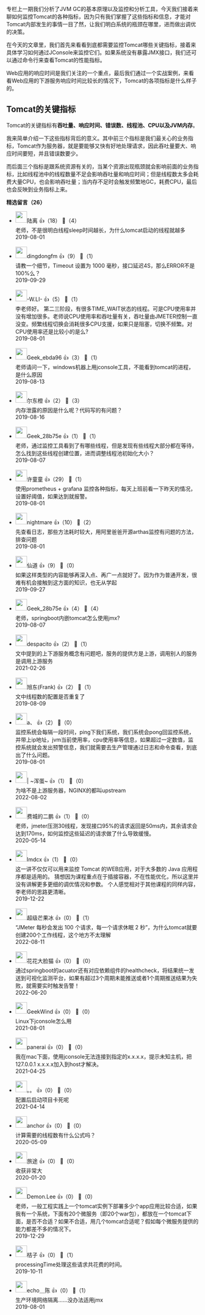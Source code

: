 专栏上一期我们分析了JVM GC的基本原理以及监控和分析工具，今天我们接着来聊如何监控Tomcat的各种指标，因为只有我们掌握了这些指标和信息，才能对Tomcat内部发生的事情一目了然，让我们明白系统的瓶颈在哪里，进而做出调优的决策。

在今天的文章里，我们首先来看看到底都需要监控Tomcat哪些关键指标，接着来具体学习如何通过JConsole来监控它们。如果系统没有暴露JMX接口，我们还可以通过命令行来查看Tomcat的性能指标。

Web应用的响应时间是我们关注的一个重点，最后我们通过一个实战案例，来看看Web应用的下游服务响应时间比较长的情况下，Tomcat的各项指标是什么样子的。

## Tomcat的关键指标

Tomcat的关键指标有**吞吐量、响应时间、错误数、线程池、CPU以及JVM内存**。

我来简单介绍一下这些指标背后的意义。其中前三个指标是我们最关心的业务指标，Tomcat作为服务器，就是要能够又快有好地处理请求，因此吞吐量要大、响应时间要短，并且错误数要少。

而后面三个指标是跟系统资源有关的，当某个资源出现瓶颈就会影响前面的业务指标，比如线程池中的线程数量不足会影响吞吐量和响应时间；但是线程数太多会耗费大量CPU，也会影响吞吐量；当内存不足时会触发频繁地GC，耗费CPU，最后也会反映到业务指标上来。
<div><strong>精选留言（26）</strong></div><ul>
<li><img src="https://static001.geekbang.org/account/avatar/00/16/a4/9c/b32ed9e9.jpg" width="30px"><span>陆离</span> 👍（18） 💬（4）<div>老师，不是很明白线程sleep时间越长，为什么tomcat启动的线程就越多</div>2019-08-01</li><br/><li><img src="" width="30px"><span>dingdongfm</span> 👍（9） 💬（1）<div>请教一个细节，Timeout 设置为 1000 毫秒，接口延迟4S，那么ERROR不是100%么？</div>2019-09-29</li><br/><li><img src="https://static001.geekbang.org/account/avatar/00/12/79/4b/740f91ca.jpg" width="30px"><span>-W.LI-</span> 👍（5） 💬（1）<div>李老师好。
第二三阶段，有很多TIME_WAIT状态的线程。可是CPU使用率并没有增加很多。老师说CPU使用率和吞吐量有关，吞吐量由JMETER控制一直没变。频繁线程切换会消耗很多CPU支援，如果只是阻塞，切换不频繁。对CPU使用率还是比较小的是么?</div>2019-08-01</li><br/><li><img src="http://thirdwx.qlogo.cn/mmopen/vi_32/DYAIOgq83eoRiaKX0ulEibbbwM4xhjyMeza0Pyp7KO1mqvfJceiaM6ZNtGpXJibI6P2qHGwBP9GKwOt9LgHicHflBXw/132" width="30px"><span>Geek_ebda96</span> 👍（3） 💬（1）<div>老师请问一下，windows机器上用jconsole工具，不能看到tomcat的进程，是什么原因</div>2019-08-13</li><br/><li><img src="http://thirdwx.qlogo.cn/mmopen/vi_32/6LaITPQ4Lk5fZn8ib1tfsPW8vI9icTuSwAddiajVfibPDiaDvMU2br6ZT7K0LWCKibSQuicT7sIEVmY4K7ibXY0T7UQEiag/132" width="30px"><span>尔东橙</span> 👍（2） 💬（3）<div>内存泄露的原因是什么呢？代码写的有问题？</div>2019-08-16</li><br/><li><img src="https://thirdwx.qlogo.cn/mmopen/vi_32/IgjIXs9jjpODTPaOLrms0XOhJ8pxMcaZgtgBrPG6deqsKXv1sPIqkg0faL6X0rtFicJn5Wf7QXTickjYWpmF0V8A/132" width="30px"><span>Geek_28b75e</span> 👍（1） 💬（1）<div>老师，通过监控工具看到了有哪些线程，但是发现有些线程大部分都在等待，怎么找到这些线程创建位置，进而调整线程池初始化大小？</div>2019-08-07</li><br/><li><img src="https://static001.geekbang.org/account/avatar/00/0f/4d/fd/0aa0e39f.jpg" width="30px"><span>许童童</span> 👍（29） 💬（1）<div>使用prometheus + grafana 监控各种指标，每天上班前看一下昨天的情况，设置好阈值，如果达到就报警。</div>2019-08-01</li><br/><li><img src="https://static001.geekbang.org/account/avatar/00/10/1e/3a/5b21c01c.jpg" width="30px"><span>nightmare</span> 👍（10） 💬（2）<div>先查看日志，那些方法耗时较大，用阿里爸爸开源arthas监控有问题的方法，排查问题</div>2019-08-01</li><br/><li><img src="https://static001.geekbang.org/account/avatar/00/11/b7/ba/ae4cabd8.jpg" width="30px"><span>仙道</span> 👍（9） 💬（0）<div>如果这样类型的内容能够再深入点、再广一点就好了。因为作为普通开发，很难有机会接触到这方面的知识，也无从学起</div>2019-09-27</li><br/><li><img src="https://thirdwx.qlogo.cn/mmopen/vi_32/IgjIXs9jjpODTPaOLrms0XOhJ8pxMcaZgtgBrPG6deqsKXv1sPIqkg0faL6X0rtFicJn5Wf7QXTickjYWpmF0V8A/132" width="30px"><span>Geek_28b75e</span> 👍（4） 💬（4）<div>老师，springboot内嵌tomcat怎么使用jmx? 
</div>2019-08-07</li><br/><li><img src="https://static001.geekbang.org/account/avatar/00/12/e0/40/3301e490.jpg" width="30px"><span>despacito</span> 👍（2） 💬（1）<div>文中提到的上下游服务概念有问题吧，服务的提供方是上游，调用别人的服务是调用上游服务</div>2021-02-26</li><br/><li><img src="https://static001.geekbang.org/account/avatar/00/0f/a1/e6/50da1b2d.jpg" width="30px"><span>旭东(Frank)</span> 👍（2） 💬（1）<div>文中线程数的配置是否重复了</div>2019-08-09</li><br/><li><img src="http://thirdwx.qlogo.cn/mmopen/vi_32/PiajxSqBRaEIvUlicgrWtibbDzwhLw5cQrDSy2JuE1mVvmXq11KQIwpLicgDuWfpp9asE0VCN6HhibPDWn7wBc2lfmA/132" width="30px"><span>a、</span> 👍（2） 💬（0）<div>监控系统会每隔一段时间，ping下我们系统，我们系统会pong回监控系统，并带上ip地址，jvm当前使用率，cpu使用率等信息，如果超过一定数值，监控系统就会发出预警信息，我们就需要去生产管理通过日志和命令查看，到底出了什么问题。</div>2019-08-01</li><br/><li><img src="https://static001.geekbang.org/account/avatar/00/2e/27/b4/df65c0f7.jpg" width="30px"><span>| ~浑蛋~</span> 👍（1） 💬（0）<div>为啥不是上游服务器，NGINX的都叫upstream</div>2022-08-02</li><br/><li><img src="https://static001.geekbang.org/account/avatar/00/10/cd/ed/825d84ee.jpg" width="30px"><span>费城的二鹏</span> 👍（1） 💬（0）<div>老师，jmeter压测30线程，发现接口95%的请求返回是50ms内，其余请求会达到170ms，如何监控这些延迟的请求做了什么导致缓慢。</div>2020-05-14</li><br/><li><img src="http://thirdwx.qlogo.cn/mmopen/vi_32/Q0j4TwGTfTIjRETqRjvLESLDZkNTjIiaSibtNYBaS1o8WMUicOFn3ycF3Mgh6LRJibqSBjVBjiaO2ibW0gHkafATb21A/132" width="30px"><span>lmdcx</span> 👍（1） 💬（0）<div>这一讲不仅仅可以用来监控 Tomcat 的WEB应用，对于大多数的 Java 应用程序都是适用的。  
猜想因为课程重点在于插接容器，不在性能优化，所以这里并没有讲解更多更细的调优情况和参数。
个人感觉相对于其他课程的同样内容，李老师的思路更清晰。</div>2019-12-22</li><br/><li><img src="https://static001.geekbang.org/account/avatar/00/12/24/70/4e7751f3.jpg" width="30px"><span>超级芒果冰</span> 👍（0） 💬（1）<div>“JMeter 每秒会发出 100 个请求，每一个请求休眠 2 秒”，为什么tomcat就要创建200个工作线程，这个地方不太理解</div>2022-08-11</li><br/><li><img src="https://static001.geekbang.org/account/avatar/00/11/0c/86/8e52afb8.jpg" width="30px"><span>花花大脸猫</span> 👍（0） 💬（0）<div>通过springboot的acuator还有对应依赖组件的healthcheck，将结果统一发送到可视化监测平台，如果有超过3个周期未能推送或者1个周期推送结果为失败，就需要实时触发告警！</div>2022-06-20</li><br/><li><img src="https://static001.geekbang.org/account/avatar/00/27/76/40/ff8630c8.jpg" width="30px"><span>GeekWind</span> 👍（0） 💬（0）<div>Linux下jconsole怎么用</div>2021-08-01</li><br/><li><img src="https://static001.geekbang.org/account/avatar/00/18/7b/06/4d4fdb6d.jpg" width="30px"><span>panerai</span> 👍（0） 💬（0）<div>我在mac下面，使用jconsole无法连接到指定的x.x.x.x，提示未知主机，把127.0.0.1 x.x.x.x加入到host才解决。</div>2021-04-25</li><br/><li><img src="https://static001.geekbang.org/account/avatar/00/0f/ca/aa/2ce2bdce.jpg" width="30px"><span>。。</span> 👍（0） 💬（0）<div>配置后启动项目卡死呢</div>2021-04-14</li><br/><li><img src="https://static001.geekbang.org/account/avatar/00/10/86/f4/331f33a7.jpg" width="30px"><span>anchor</span> 👍（0） 💬（0）<div>计算需要的线程数有什么公式吗？</div>2020-05-09</li><br/><li><img src="https://static001.geekbang.org/account/avatar/00/12/81/e6/6cafed37.jpg" width="30px"><span>旅途</span> 👍（0） 💬（0）<div>收获非常大  </div>2020-01-20</li><br/><li><img src="https://static001.geekbang.org/account/avatar/00/10/10/bb/f1061601.jpg" width="30px"><span>Demon.Lee</span> 👍（0） 💬（0）<div>老师，一般工程实践上一个tomcat实例下部署多少个app应用比较合适，如果我有一个系统，下面有20个微服务（即20个war包），都放在一个tomcat下面，是否不合适？如果不合适，用几个tomcat合适呢？假如每个微服务提供的能力都差不多的情况下。</div>2019-12-29</li><br/><li><img src="https://static001.geekbang.org/account/avatar/00/12/ff/98/6e17646a.jpg" width="30px"><span>桔子</span> 👍（0） 💬（1）<div>processingTime处理这些请求共花费的时间。

</div>2019-10-11</li><br/><li><img src="https://static001.geekbang.org/account/avatar/00/10/7d/da/780f149e.jpg" width="30px"><span>echo＿陈</span> 👍（0） 💬（1）<div>生产环境网络隔离……没办法适用jmx</div>2019-08-01</li><br/>
</ul>